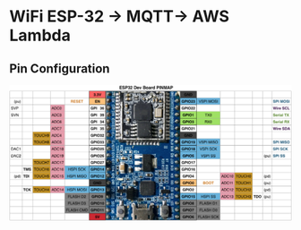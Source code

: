 # WiFi ESP-32 -> MQTT-> AWS Lambda

## Pin Configuration

![ESP-32Pin Configuration](./esp32_pinmap.png)
